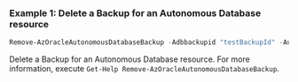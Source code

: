 ### Example 1: Delete a Backup for an Autonomous Database resource
```powershell
Remove-AzOracleAutonomousDatabaseBackup -Adbbackupid "testBackupId" -Autonomousdatabasename "OFakePowerShellTestAdbs" -ResourceGroupName "PowerShellTestRg"
```

Delete a Backup for an Autonomous Database resource.
For more information, execute `Get-Help Remove-AzOracleAutonomousDatabaseBackup`.